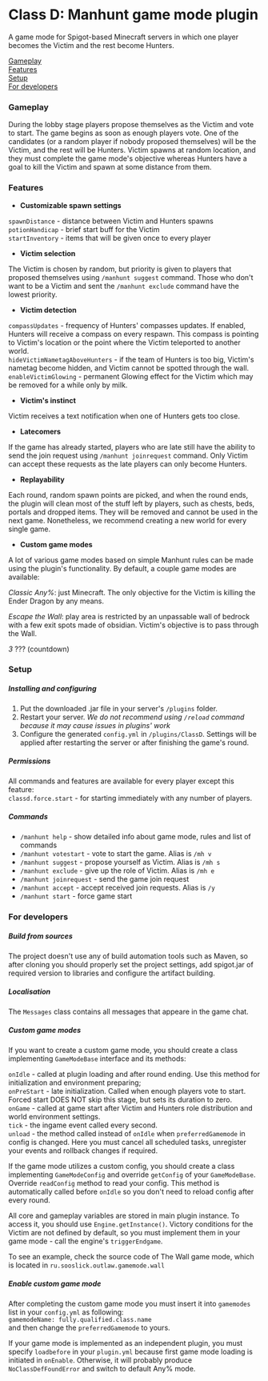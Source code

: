 # Class D: Manhunt game mode plugin

A game mode for Spigot-based Minecraft servers in which one player becomes the Victim
and the rest become Hunters.

[Gameplay](#Gameplay)  
[Features](#Features)  
[Setup](#Setup)  
[For developers](#For-developers)

### Gameplay

During the lobby stage players propose themselves as the Victim and vote to start. 
The game begins as soon as enough players vote. 
One of the candidates (or a random player if nobody proposed themselves) will be the Victim, 
and the rest will be Hunters. Victim spawns at random location, 
and they must complete the game mode's objective whereas Hunters have a goal to kill the Victim
and spawn at some distance from them.

### Features

* __Customizable spawn settings__

`spawnDistance` - distance between Victim and Hunters spawns  
`potionHandicap` - brief start buff for the Victim  
`startInventory` - items that will be given once to every player

* __Victim selection__

The Victim is chosen by random, but priority is given to players that proposed 
themselves using `/manhunt suggest` command. Those who don't want to be a Victim 
and sent the `/manhunt exclude` command have the lowest priority.

* __Victim detection__

`compassUpdates` - frequency of Hunters' compasses updates. 
If enabled, Hunters will receive a compass on every respawn. 
This compass is pointing to Victim's location or the point where the Victim teleported to another world.  
`hideVictimNametagAboveHunters` - if the team of Hunters is too big, Victim's nametag become hidden, 
and Victim cannot be spotted through the wall.  
`enableVictimGlowing` - permanent Glowing effect for the Victim which may be removed for a while only by milk.

* __Victim's instinct__

Victim receives a text notification when one of Hunters gets too close.

* __Latecomers__

If the game has already started, players who are late still have the ability to send the join request using 
`/manhunt joinrequest` command. Only Victim can accept these requests as the late players can only become Hunters.

* __Replayability__

Each round, random spawn points are picked, 
and when the round ends, the plugin will clean most of the stuff left by players, such as chests, 
beds, portals and dropped items. They will be removed and cannot be used in the next game. 
Nonetheless, we recommend creating a new world for every single game.

* __Custom game modes__

A lot of various game modes based on simple Manhunt rules can be made using the plugin's functionality. 
By default, a couple game modes are available:

*Classic Any%*: just Minecraft. The only objective for the Victim is killing the Ender Dragon by any means.

*Escape the Wall*: play area is restricted by an unpassable wall of bedrock with a few 
exit spots made of obsidian. Victim's objective is to pass through the Wall.

*3* ??? (countdown)

### Setup

##### Installing and configuring

1. Put the downloaded .jar file in your server's `/plugins` folder.  
2. Restart your server. _We do not recommend using 
`/reload` command because it may cause issues in plugins' work_  
3. Configure the generated `config.yml` in `/plugins/ClassD`. 
Settings will be applied after restarting the server or after finishing the game's round.

##### Permissions

All commands and features are available for every player except this feature:  
`classd.force.start` - for starting immediately with any number of players.

##### Commands

* `/manhunt help` - show detailed info about game mode, rules and list of commands
* `/manhunt votestart` - vote to start the game. Alias is `/mh v`
* `/manhunt suggest` - propose yourself as Victim. Alias is `/mh s`
* `/manhunt exclude` - give up the role of Victim. Alias is `/mh e`
* `/manhunt joinrequest` - send the game join request
* `/manhunt accept` - accept received join requests. Alias is `/y`
* `/manhunt start` - force game start



### For developers

##### Build from sources

The project doesn't use any of build automation tools such as Maven, so after cloning you should properly 
set the project settings, add spigot.jar of required version to libraries and configure the artifact building.

##### Localisation

The `Messages` class contains all messages that appeare in the game chat.

##### Custom game modes

If you want to create a custom game mode, 
you should create a class implementing `GameModeBase` interface and its methods:

`onIdle` - called at plugin loading and after round ending. 
Use this method for initialization and environment preparing;  
`onPreStart` - late initialization. Called when enough players vote to start. 
Forced start DOES NOT skip this stage, but sets its duration to zero.  
`onGame` - called at game start after Victim and Hunters role distribution and world environment settings.  
`tick` - the ingame event called every second.  
`unload` - the method called instead of `onIdle` when `preferredGamemode` in config is changed. 
Here you must cancel all scheduled tasks, unregister your events and rollback changes if required.

If the game mode utilizes a custom config, 
you should create a class implementing `GameModeConfig` and 
override `getConfig` of your `GameModeBase`. Override `readConfig` method to read your config.
This method is automatically called before `onIdle` so you don't need to reload config after every round.

All core and gameplay variables are stored in main plugin instance. 
To access it, you should use `Engine.getInstance()`. Victory conditions for the Victim 
are not defined by default, so you must implement them in your game mode - call the engine's `triggerEndgame`.

To see an example, check the source code of The Wall game mode, which is located in 
`ru.sooslick.outlaw.gamemode.wall`

##### Enable custom game mode

After completing the custom game mode you must insert it into `gamemodes` list in your 
`config.yml` as following:  
`gamemodeName: fully.qualified.class.name`  
and then change the `preferredGamemode` to yours.

If your game mode is implemented as an independent plugin, you must specify `loadbefore` 
in your `plugin.yml` because first game mode loading is initiated in `onEnable`. 
Otherwise, it will probably produce `NoClassDefFoundError` and switch to default Any% mode.